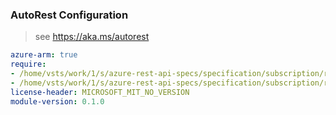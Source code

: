 ### AutoRest Configuration

> see https://aka.ms/autorest

``` yaml
azure-arm: true
require:
- /home/vsts/work/1/s/azure-rest-api-specs/specification/subscription/resource-manager/readme.md
- /home/vsts/work/1/s/azure-rest-api-specs/specification/subscription/resource-manager/readme.go.md
license-header: MICROSOFT_MIT_NO_VERSION
module-version: 0.1.0

```